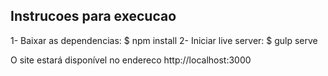 ## Instrucoes para execucao

1- Baixar as dependencias: $ npm install
2- Iniciar live server: $ gulp serve

O site estará disponível no endereco http://localhost:3000